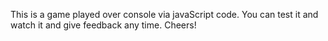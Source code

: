 This is a game played over console via javaScript code. You can test it and watch it and give feedback any time. Cheers!
